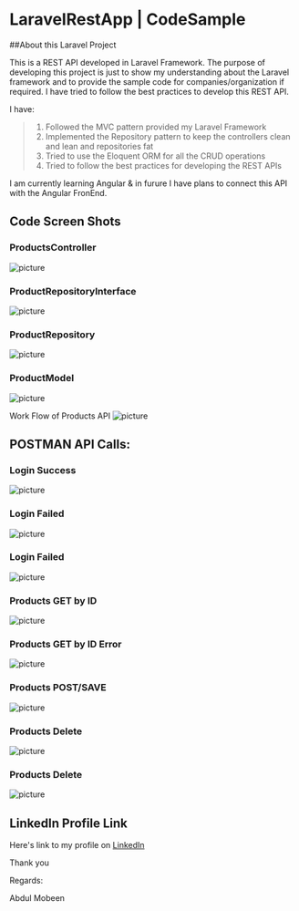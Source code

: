 # LaravelRestApp | CodeSample

##About this Laravel Project

This is a REST API developed in Laravel Framework.
The purpose of developing this project is just to show my understanding about the Laravel framework and to provide the sample code for companies/organization if required.
I have tried to follow the best practices to develop this REST API.

I have:
>
> 1. Followed the MVC pattern provided my Laravel Framework
> 2. Implemented the Repository pattern to keep the controllers clean and lean and repositories fat
> 3. Tried to use the Eloquent ORM for all the CRUD operations
> 4. Tried to follow the best practices for developing the REST APIs
>

I am currently learning Angular & in furure I have plans to connect this API with the Angular FronEnd.

## Code Screen Shots

### ProductsController
![picture](public/img/ProductsController.png)

### ProductRepositoryInterface
![picture](public/img/ProductRepositoryInterface.png)

### ProductRepository
![picture](public/img/ProductRepository.png)

### ProductModel
![picture](public/img/ProductModel.png)

Work Flow of Products API
![picture](public/img/source_code_product_controller.png)

## POSTMAN API Calls:

### Login Success
![picture](public/sc/apis/login.success.png)

### Login Failed
![picture](public/sc/apis/login.errors.png)

### Login Failed
![picture](public/sc/apis/login.errors2.png)

### Products GET by ID
![picture](public/sc/apis/products.get.success.png)

### Products GET by ID Error
![picture](public/sc/apis/products.get.error.png)

### Products POST/SAVE
![picture](public/sc/apis/products.post.success.png)

### Products Delete 
![picture](public/sc/apis/products.delete.success.png)

### Products Delete 
![picture](public/sc/apis/products.delete.error.png)


## LinkedIn Profile Link
 Here's link to my profile on [LinkedIn](https://www.linkedin.com/in/mobeendev) 

Thank you

Regards:

Abdul Mobeen

